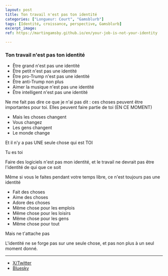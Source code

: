 ```yaml
---
layout: post
title: Ton travail n'est pas ton identité
categories: ["Longueur: Court", "Gamsblurb"]
tags: [Identité, croissance, perspective, Gamsblurb]
excerpt_image: 
ref: https://martingamsby.github.io/en/your-job-is-not-your-identity

---
```


### **Ton travail n'est pas ton identité**

- Être grand n'est pas une identité
- Être petit n'est pas une identité
- Être pro-Trump n'est pas une identité
- Être anti-Trump non plus
- Aimer la musique n'est pas une identité
- Être intelligent n'est pas une identité

Ne me fait pas dire ce que je n'ai pas dit : ces choses peuvent être importantes pour toi.
Elles peuvent faire partie de toi (EN CE MOMENT)

- Mais les choses changent
- Vous changez
- Les gens changent
- Le monde change

Et il n'y a pas UNE seule chose qui est TOI

Tu es toi

Faire des logiciels n'est pas mon identité, et le travail ne devrait pas être l'identité de qui que ce soit

Même si vous le faites pendant votre temps libre, ce n'est toujours pas une identité

- Fait des choses
- Aime des choses
- Adore des choses
- Même chose pour les emplois
- Même chose pour les loisirs
- Même chose pour les gens
- Même chose pour tout

Mais ne t'attache pas

L'identité ne se forge pas sur une seule chose, et pas non plus à un seul moment donné.

---

- [X/Twitter](https://x.com/MartinGamsby/status/1854162412049764579)
- [Bluesky](https://bsky.app/profile/martin-gamsby.bsky.social/post/3labw3kb3gg2p)

